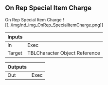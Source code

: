 ## On Rep Special Item Charge
On Rep Special Item Charge
![[../img/nd_img_OnRep_SpecialItemCharge.png]]

|Inputs||
|--|--|
| In | Exec |
| Target | TBLCharacter Object Reference |

|Outputs||
|--|--|
| Out | Exec |
